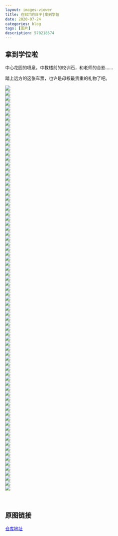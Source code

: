```yaml
---
layout: images-viewer
title: 在BIT的日子|拿到学位
date: 2020-07-24
categories: blog
tags: [图片]
description: 570218574
---
```


## 拿到学位啦
中心花园的喷泉，中教楼前的校训石，和老师的合影……

踏上远方的这张车票，也许是母校最贵重的礼物了吧。


<div class="gallery">
	<div><a href="http://gitee.com/XintingXu/Images-07111301-degree/raw/master/shortcuts/DSCN0624.JPG"><img src="http://gitee.com/XintingXu/Images-07111301-degree/raw/master/shortcuts/DSCN0624.JPG" /></a></div>
	<div><a href="http://gitee.com/XintingXu/Images-07111301-degree/raw/master/shortcuts/DSCN0627.JPG"><img src="http://gitee.com/XintingXu/Images-07111301-degree/raw/master/shortcuts/DSCN0627.JPG" /></a></div>
	<div><a href="http://gitee.com/XintingXu/Images-07111301-degree/raw/master/shortcuts/DSCN0628.JPG"><img src="http://gitee.com/XintingXu/Images-07111301-degree/raw/master/shortcuts/DSCN0628.JPG" /></a></div>
	<div><a href="http://gitee.com/XintingXu/Images-07111301-degree/raw/master/shortcuts/DSCN0636.JPG"><img src="http://gitee.com/XintingXu/Images-07111301-degree/raw/master/shortcuts/DSCN0636.JPG" /></a></div>
	<div><a href="http://gitee.com/XintingXu/Images-07111301-degree/raw/master/shortcuts/DSCN0637.JPG"><img src="http://gitee.com/XintingXu/Images-07111301-degree/raw/master/shortcuts/DSCN0637.JPG" /></a></div>
	<div><a href="http://gitee.com/XintingXu/Images-07111301-degree/raw/master/shortcuts/DSCN0638.JPG"><img src="http://gitee.com/XintingXu/Images-07111301-degree/raw/master/shortcuts/DSCN0638.JPG" /></a></div>
	<div><a href="http://gitee.com/XintingXu/Images-07111301-degree/raw/master/shortcuts/DSCN0641.JPG"><img src="http://gitee.com/XintingXu/Images-07111301-degree/raw/master/shortcuts/DSCN0641.JPG" /></a></div>
	<div><a href="http://gitee.com/XintingXu/Images-07111301-degree/raw/master/shortcuts/DSCN0644.JPG"><img src="http://gitee.com/XintingXu/Images-07111301-degree/raw/master/shortcuts/DSCN0644.JPG" /></a></div>
	<div><a href="http://gitee.com/XintingXu/Images-07111301-degree/raw/master/shortcuts/DSCN0645.JPG"><img src="http://gitee.com/XintingXu/Images-07111301-degree/raw/master/shortcuts/DSCN0645.JPG" /></a></div>
	<div><a href="http://gitee.com/XintingXu/Images-07111301-degree/raw/master/shortcuts/DSCN0646.JPG"><img src="http://gitee.com/XintingXu/Images-07111301-degree/raw/master/shortcuts/DSCN0646.JPG" /></a></div>
	<div><a href="http://gitee.com/XintingXu/Images-07111301-degree/raw/master/shortcuts/DSCN0647.JPG"><img src="http://gitee.com/XintingXu/Images-07111301-degree/raw/master/shortcuts/DSCN0647.JPG" /></a></div>
	<div><a href="http://gitee.com/XintingXu/Images-07111301-degree/raw/master/shortcuts/DSCN0651.JPG"><img src="http://gitee.com/XintingXu/Images-07111301-degree/raw/master/shortcuts/DSCN0651.JPG" /></a></div>
	<div><a href="http://gitee.com/XintingXu/Images-07111301-degree/raw/master/shortcuts/DSCN0652.JPG"><img src="http://gitee.com/XintingXu/Images-07111301-degree/raw/master/shortcuts/DSCN0652.JPG" /></a></div>
	<div><a href="http://gitee.com/XintingXu/Images-07111301-degree/raw/master/shortcuts/DSCN0654.JPG"><img src="http://gitee.com/XintingXu/Images-07111301-degree/raw/master/shortcuts/DSCN0654.JPG" /></a></div>
	<div><a href="http://gitee.com/XintingXu/Images-07111301-degree/raw/master/shortcuts/DSCN0655.JPG"><img src="http://gitee.com/XintingXu/Images-07111301-degree/raw/master/shortcuts/DSCN0655.JPG" /></a></div>
	<div><a href="http://gitee.com/XintingXu/Images-07111301-degree/raw/master/shortcuts/DSCN0656.JPG"><img src="http://gitee.com/XintingXu/Images-07111301-degree/raw/master/shortcuts/DSCN0656.JPG" /></a></div>
	<div><a href="http://gitee.com/XintingXu/Images-07111301-degree/raw/master/shortcuts/DSCN0657.JPG"><img src="http://gitee.com/XintingXu/Images-07111301-degree/raw/master/shortcuts/DSCN0657.JPG" /></a></div>
	<div><a href="http://gitee.com/XintingXu/Images-07111301-degree/raw/master/shortcuts/DSCN0659.JPG"><img src="http://gitee.com/XintingXu/Images-07111301-degree/raw/master/shortcuts/DSCN0659.JPG" /></a></div>
	<div><a href="http://gitee.com/XintingXu/Images-07111301-degree/raw/master/shortcuts/DSCN0660.JPG"><img src="http://gitee.com/XintingXu/Images-07111301-degree/raw/master/shortcuts/DSCN0660.JPG" /></a></div>
	<div><a href="http://gitee.com/XintingXu/Images-07111301-degree/raw/master/shortcuts/DSCN0661.JPG"><img src="http://gitee.com/XintingXu/Images-07111301-degree/raw/master/shortcuts/DSCN0661.JPG" /></a></div>
	<div><a href="http://gitee.com/XintingXu/Images-07111301-degree/raw/master/shortcuts/DSCN0662.JPG"><img src="http://gitee.com/XintingXu/Images-07111301-degree/raw/master/shortcuts/DSCN0662.JPG" /></a></div>
	<div><a href="http://gitee.com/XintingXu/Images-07111301-degree/raw/master/shortcuts/DSCN0663.JPG"><img src="http://gitee.com/XintingXu/Images-07111301-degree/raw/master/shortcuts/DSCN0663.JPG" /></a></div>
	<div><a href="http://gitee.com/XintingXu/Images-07111301-degree/raw/master/shortcuts/DSCN1746.JPG"><img src="http://gitee.com/XintingXu/Images-07111301-degree/raw/master/shortcuts/DSCN1746.JPG" /></a></div>
	<div><a href="http://gitee.com/XintingXu/Images-07111301-degree/raw/master/shortcuts/DSCN1747.JPG"><img src="http://gitee.com/XintingXu/Images-07111301-degree/raw/master/shortcuts/DSCN1747.JPG" /></a></div>
	<div><a href="http://gitee.com/XintingXu/Images-07111301-degree/raw/master/shortcuts/DSCN1749.JPG"><img src="http://gitee.com/XintingXu/Images-07111301-degree/raw/master/shortcuts/DSCN1749.JPG" /></a></div>
	<div><a href="http://gitee.com/XintingXu/Images-07111301-degree/raw/master/shortcuts/DSCN1751.JPG"><img src="http://gitee.com/XintingXu/Images-07111301-degree/raw/master/shortcuts/DSCN1751.JPG" /></a></div>
	<div><a href="http://gitee.com/XintingXu/Images-07111301-degree/raw/master/shortcuts/DSCN1752.JPG"><img src="http://gitee.com/XintingXu/Images-07111301-degree/raw/master/shortcuts/DSCN1752.JPG" /></a></div>
	<div><a href="http://gitee.com/XintingXu/Images-07111301-degree/raw/master/shortcuts/DSCN1753.JPG"><img src="http://gitee.com/XintingXu/Images-07111301-degree/raw/master/shortcuts/DSCN1753.JPG" /></a></div>
	<div><a href="http://gitee.com/XintingXu/Images-07111301-degree/raw/master/shortcuts/DSCN1754.JPG"><img src="http://gitee.com/XintingXu/Images-07111301-degree/raw/master/shortcuts/DSCN1754.JPG" /></a></div>
	<div><a href="http://gitee.com/XintingXu/Images-07111301-degree/raw/master/shortcuts/DSCN1756.JPG"><img src="http://gitee.com/XintingXu/Images-07111301-degree/raw/master/shortcuts/DSCN1756.JPG" /></a></div>
	<div><a href="http://gitee.com/XintingXu/Images-07111301-degree/raw/master/shortcuts/DSCN1757.JPG"><img src="http://gitee.com/XintingXu/Images-07111301-degree/raw/master/shortcuts/DSCN1757.JPG" /></a></div>
	<div><a href="http://gitee.com/XintingXu/Images-07111301-degree/raw/master/shortcuts/DSCN1758.JPG"><img src="http://gitee.com/XintingXu/Images-07111301-degree/raw/master/shortcuts/DSCN1758.JPG" /></a></div>
	<div><a href="http://gitee.com/XintingXu/Images-07111301-degree/raw/master/shortcuts/DSCN1759.JPG"><img src="http://gitee.com/XintingXu/Images-07111301-degree/raw/master/shortcuts/DSCN1759.JPG" /></a></div>
	<div><a href="http://gitee.com/XintingXu/Images-07111301-degree/raw/master/shortcuts/DSCN1760.JPG"><img src="http://gitee.com/XintingXu/Images-07111301-degree/raw/master/shortcuts/DSCN1760.JPG" /></a></div>
	<div><a href="http://gitee.com/XintingXu/Images-07111301-degree/raw/master/shortcuts/DSCN1761.JPG"><img src="http://gitee.com/XintingXu/Images-07111301-degree/raw/master/shortcuts/DSCN1761.JPG" /></a></div>
	<div><a href="http://gitee.com/XintingXu/Images-07111301-degree/raw/master/shortcuts/DSCN1762.JPG"><img src="http://gitee.com/XintingXu/Images-07111301-degree/raw/master/shortcuts/DSCN1762.JPG" /></a></div>
	<div><a href="http://gitee.com/XintingXu/Images-07111301-degree/raw/master/shortcuts/DSCN1763.JPG"><img src="http://gitee.com/XintingXu/Images-07111301-degree/raw/master/shortcuts/DSCN1763.JPG" /></a></div>
	<div><a href="http://gitee.com/XintingXu/Images-07111301-degree/raw/master/shortcuts/DSCN1764.JPG"><img src="http://gitee.com/XintingXu/Images-07111301-degree/raw/master/shortcuts/DSCN1764.JPG" /></a></div>
	<div><a href="http://gitee.com/XintingXu/Images-07111301-degree/raw/master/shortcuts/DSCN1765.JPG"><img src="http://gitee.com/XintingXu/Images-07111301-degree/raw/master/shortcuts/DSCN1765.JPG" /></a></div>
	<div><a href="http://gitee.com/XintingXu/Images-07111301-degree/raw/master/shortcuts/DSCN1766.JPG"><img src="http://gitee.com/XintingXu/Images-07111301-degree/raw/master/shortcuts/DSCN1766.JPG" /></a></div>
	<div><a href="http://gitee.com/XintingXu/Images-07111301-degree/raw/master/shortcuts/DSCN1767.JPG"><img src="http://gitee.com/XintingXu/Images-07111301-degree/raw/master/shortcuts/DSCN1767.JPG" /></a></div>
	<div><a href="http://gitee.com/XintingXu/Images-07111301-degree/raw/master/shortcuts/DSCN1768.JPG"><img src="http://gitee.com/XintingXu/Images-07111301-degree/raw/master/shortcuts/DSCN1768.JPG" /></a></div>
	<div><a href="http://gitee.com/XintingXu/Images-07111301-degree/raw/master/shortcuts/DSCN1769.JPG"><img src="http://gitee.com/XintingXu/Images-07111301-degree/raw/master/shortcuts/DSCN1769.JPG" /></a></div>
	<div><a href="http://gitee.com/XintingXu/Images-07111301-degree/raw/master/shortcuts/DSCN1770.JPG"><img src="http://gitee.com/XintingXu/Images-07111301-degree/raw/master/shortcuts/DSCN1770.JPG" /></a></div>
	<div><a href="http://gitee.com/XintingXu/Images-07111301-degree/raw/master/shortcuts/DSCN1771.JPG"><img src="http://gitee.com/XintingXu/Images-07111301-degree/raw/master/shortcuts/DSCN1771.JPG" /></a></div>
	<div><a href="http://gitee.com/XintingXu/Images-07111301-degree/raw/master/shortcuts/DSCN1772.JPG"><img src="http://gitee.com/XintingXu/Images-07111301-degree/raw/master/shortcuts/DSCN1772.JPG" /></a></div>
	<div><a href="http://gitee.com/XintingXu/Images-07111301-degree/raw/master/shortcuts/DSCN1773.JPG"><img src="http://gitee.com/XintingXu/Images-07111301-degree/raw/master/shortcuts/DSCN1773.JPG" /></a></div>
	<div><a href="http://gitee.com/XintingXu/Images-07111301-degree/raw/master/shortcuts/DSCN1774.JPG"><img src="http://gitee.com/XintingXu/Images-07111301-degree/raw/master/shortcuts/DSCN1774.JPG" /></a></div>
	<div><a href="http://gitee.com/XintingXu/Images-07111301-degree/raw/master/shortcuts/DSCN1775.JPG"><img src="http://gitee.com/XintingXu/Images-07111301-degree/raw/master/shortcuts/DSCN1775.JPG" /></a></div>
	<div><a href="http://gitee.com/XintingXu/Images-07111301-degree/raw/master/shortcuts/DSCN1776.JPG"><img src="http://gitee.com/XintingXu/Images-07111301-degree/raw/master/shortcuts/DSCN1776.JPG" /></a></div>
	<div><a href="http://gitee.com/XintingXu/Images-07111301-degree/raw/master/shortcuts/DSCN1777.JPG"><img src="http://gitee.com/XintingXu/Images-07111301-degree/raw/master/shortcuts/DSCN1777.JPG" /></a></div>
	<div><a href="http://gitee.com/XintingXu/Images-07111301-degree/raw/master/shortcuts/DSCN1778.JPG"><img src="http://gitee.com/XintingXu/Images-07111301-degree/raw/master/shortcuts/DSCN1778.JPG" /></a></div>
	<div><a href="http://gitee.com/XintingXu/Images-07111301-degree/raw/master/shortcuts/DSCN1779.JPG"><img src="http://gitee.com/XintingXu/Images-07111301-degree/raw/master/shortcuts/DSCN1779.JPG" /></a></div>
	<div><a href="http://gitee.com/XintingXu/Images-07111301-degree/raw/master/shortcuts/DSCN1780.JPG"><img src="http://gitee.com/XintingXu/Images-07111301-degree/raw/master/shortcuts/DSCN1780.JPG" /></a></div>
	<div><a href="http://gitee.com/XintingXu/Images-07111301-degree/raw/master/shortcuts/DSCN1781.JPG"><img src="http://gitee.com/XintingXu/Images-07111301-degree/raw/master/shortcuts/DSCN1781.JPG" /></a></div>
	<div><a href="http://gitee.com/XintingXu/Images-07111301-degree/raw/master/shortcuts/DSCN1782.JPG"><img src="http://gitee.com/XintingXu/Images-07111301-degree/raw/master/shortcuts/DSCN1782.JPG" /></a></div>
	<div><a href="http://gitee.com/XintingXu/Images-07111301-degree/raw/master/shortcuts/DSCN1783.JPG"><img src="http://gitee.com/XintingXu/Images-07111301-degree/raw/master/shortcuts/DSCN1783.JPG" /></a></div>
	<div><a href="http://gitee.com/XintingXu/Images-07111301-degree/raw/master/shortcuts/DSCN1787.JPG"><img src="http://gitee.com/XintingXu/Images-07111301-degree/raw/master/shortcuts/DSCN1787.JPG" /></a></div>
	<div><a href="http://gitee.com/XintingXu/Images-07111301-degree/raw/master/shortcuts/DSCN1789.JPG"><img src="http://gitee.com/XintingXu/Images-07111301-degree/raw/master/shortcuts/DSCN1789.JPG" /></a></div>
	<div><a href="http://gitee.com/XintingXu/Images-07111301-degree/raw/master/shortcuts/DSCN1790.JPG"><img src="http://gitee.com/XintingXu/Images-07111301-degree/raw/master/shortcuts/DSCN1790.JPG" /></a></div>
	<div><a href="http://gitee.com/XintingXu/Images-07111301-degree/raw/master/shortcuts/DSCN1791.JPG"><img src="http://gitee.com/XintingXu/Images-07111301-degree/raw/master/shortcuts/DSCN1791.JPG" /></a></div>
	<div><a href="http://gitee.com/XintingXu/Images-07111301-degree/raw/master/shortcuts/DSCN1793.JPG"><img src="http://gitee.com/XintingXu/Images-07111301-degree/raw/master/shortcuts/DSCN1793.JPG" /></a></div>
	<div><a href="http://gitee.com/XintingXu/Images-07111301-degree/raw/master/shortcuts/DSCN1795.JPG"><img src="http://gitee.com/XintingXu/Images-07111301-degree/raw/master/shortcuts/DSCN1795.JPG" /></a></div>
	<div><a href="http://gitee.com/XintingXu/Images-07111301-degree/raw/master/shortcuts/DSCN1796.JPG"><img src="http://gitee.com/XintingXu/Images-07111301-degree/raw/master/shortcuts/DSCN1796.JPG" /></a></div>
	<div><a href="http://gitee.com/XintingXu/Images-07111301-degree/raw/master/shortcuts/DSCN1797.JPG"><img src="http://gitee.com/XintingXu/Images-07111301-degree/raw/master/shortcuts/DSCN1797.JPG" /></a></div>
	<div><a href="http://gitee.com/XintingXu/Images-07111301-degree/raw/master/shortcuts/DSCN1800.JPG"><img src="http://gitee.com/XintingXu/Images-07111301-degree/raw/master/shortcuts/DSCN1800.JPG" /></a></div>
	<div><a href="http://gitee.com/XintingXu/Images-07111301-degree/raw/master/shortcuts/DSCN1802.JPG"><img src="http://gitee.com/XintingXu/Images-07111301-degree/raw/master/shortcuts/DSCN1802.JPG" /></a></div>
	<div><a href="http://gitee.com/XintingXu/Images-07111301-degree/raw/master/shortcuts/DSCN1803.JPG"><img src="http://gitee.com/XintingXu/Images-07111301-degree/raw/master/shortcuts/DSCN1803.JPG" /></a></div>
	<div><a href="http://gitee.com/XintingXu/Images-07111301-degree/raw/master/shortcuts/DSCN1805.JPG"><img src="http://gitee.com/XintingXu/Images-07111301-degree/raw/master/shortcuts/DSCN1805.JPG" /></a></div>
	<div><a href="http://gitee.com/XintingXu/Images-07111301-degree/raw/master/shortcuts/DSCN1816.JPG"><img src="http://gitee.com/XintingXu/Images-07111301-degree/raw/master/shortcuts/DSCN1816.JPG" /></a></div>
	<div><a href="http://gitee.com/XintingXu/Images-07111301-degree/raw/master/shortcuts/DSCN1822.JPG"><img src="http://gitee.com/XintingXu/Images-07111301-degree/raw/master/shortcuts/DSCN1822.JPG" /></a></div>
	<div><a href="http://gitee.com/XintingXu/Images-07111301-degree/raw/master/shortcuts/DSCN1823.JPG"><img src="http://gitee.com/XintingXu/Images-07111301-degree/raw/master/shortcuts/DSCN1823.JPG" /></a></div>
	<div><a href="http://gitee.com/XintingXu/Images-07111301-degree/raw/master/shortcuts/DSCN1824.JPG"><img src="http://gitee.com/XintingXu/Images-07111301-degree/raw/master/shortcuts/DSCN1824.JPG" /></a></div>
	<div><a href="http://gitee.com/XintingXu/Images-07111301-degree/raw/master/shortcuts/DSCN1826.JPG"><img src="http://gitee.com/XintingXu/Images-07111301-degree/raw/master/shortcuts/DSCN1826.JPG" /></a></div>
	<div><a href="http://gitee.com/XintingXu/Images-07111301-degree/raw/master/shortcuts/DSCN1827.JPG"><img src="http://gitee.com/XintingXu/Images-07111301-degree/raw/master/shortcuts/DSCN1827.JPG" /></a></div>
	<div><a href="http://gitee.com/XintingXu/Images-07111301-degree/raw/master/shortcuts/DSCN1828.JPG"><img src="http://gitee.com/XintingXu/Images-07111301-degree/raw/master/shortcuts/DSCN1828.JPG" /></a></div>
	<div><a href="http://gitee.com/XintingXu/Images-07111301-degree/raw/master/shortcuts/DSCN1830.JPG"><img src="http://gitee.com/XintingXu/Images-07111301-degree/raw/master/shortcuts/DSCN1830.JPG" /></a></div>
	<div><a href="http://gitee.com/XintingXu/Images-07111301-degree/raw/master/shortcuts/DSCN1832.JPG"><img src="http://gitee.com/XintingXu/Images-07111301-degree/raw/master/shortcuts/DSCN1832.JPG" /></a></div>
	<div><a href="http://gitee.com/XintingXu/Images-07111301-degree/raw/master/shortcuts/DSCN1833.JPG"><img src="http://gitee.com/XintingXu/Images-07111301-degree/raw/master/shortcuts/DSCN1833.JPG" /></a></div>
	<div><a href="http://gitee.com/XintingXu/Images-07111301-degree/raw/master/shortcuts/DSCN1834.JPG"><img src="http://gitee.com/XintingXu/Images-07111301-degree/raw/master/shortcuts/DSCN1834.JPG" /></a></div>
	<div><a href="http://gitee.com/XintingXu/Images-07111301-degree/raw/master/shortcuts/DSCN1839.JPG"><img src="http://gitee.com/XintingXu/Images-07111301-degree/raw/master/shortcuts/DSCN1839.JPG" /></a></div>
</div>


<br />
<br />

## 原图链接
<a href="http://gitee.com/XintingXu/Images-07111301-degree" target="_blank" style="color: blue"> 仓库地址 </a>